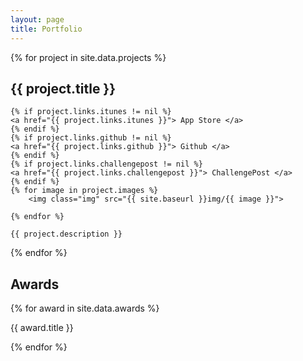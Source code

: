 ```yaml
---
layout: page
title: Portfolio
---
```


<script src="/public/js/masonry.js"></script>
<!--div id="container" class="js-masonry animated fadeInUp"
data-masonry-options='{ "itemSelector": ".project", "gutter": 0
}'-->
<div class="animated fadeInUp" id="mason"> 
  {% for project in site.data.projects %}

  <div class="project">
    <h2 class="post-title">
        {{ project.title }}
    </h2>

    
    {% if project.links.itunes != nil %}
    <a href="{{ project.links.itunes }}"> App Store </a>
    {% endif %}
    {% if project.links.github != nil %}
    <a href="{{ project.links.github }}"> Github </a>
    {% endif %}
    {% if project.links.challengepost != nil %}
    <a href="{{ project.links.challengepost }}"> ChallengePost </a>
    {% endif %}
    {% for image in project.images %}
        <img class="img" src="{{ site.baseurl }}img/{{ image }}">

    {% endfor %}

    {{ project.description }}
    
    
  </div>
  {% endfor %}
  
</div>

<h2 class="post-title"> Awards </h2>

{% for award in site.data.awards %}
<p> {{ award.title }} </p>
{% endfor %}
